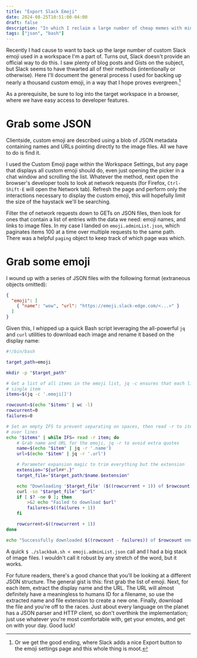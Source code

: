 ```yaml
---
title: "Export Slack Emoji"
date: 2024-08-25T10:51:00-04:00
draft: false
description: "In which I reclaim a large number of cheap memes with minimal effort, though probably still more than they're worth."
tags: ["json", "bash"]
---
```


Recently I had cause to want to back up the large number of custom Slack emoji
used in a workspace I'm a part of. Turns out, Slack doesn't provide an official
way to do this. I saw plenty of blog posts and Gists on the subject, but Slack
seems to have thwarted all of their methods (intentionally or otherwise). Here
I'll document the general process I used for backing up nearly a thousand
custom emoji, in a way that I hope proves evergreen.[^1]

As a prerequisite, be sure to log into the target workspace in a browser, where
we have easy access to developer features.

[^1]: Or we get the good ending, where Slack adds a nice Export button to the
    emoji settings page and this whole thing is moot.

# Grab some JSON

Clientside, custom emoji are described using a blob of JSON metadata containing
names and URLs pointing directly to the image files. All we have to do is find
it.

I used the Custom Emoji page within the Workspace Settings, but any page that
displays all custom emoji should do, even just opening the picker in a chat
window and scrolling the list. Whatever the method, next open the browser's
developer tools to look at network requests (for Firefox, `Ctrl-Shift-E` will
open the Network tab). Refresh the page and perform only the interactions
necessary to display the custom emoji, this will hopefully limit the size of
the haystack we'll be searching.

Filter the of network requests down to GETs on JSON files, then look for ones
that contain a list of entries with the data we need: emoji names, and links to
image files. In my case I landed on `emoji.adminList.json`, which paginates
items 100 at a time over multiple requests to the same path. There was a
helpful `paging` object to keep track of which page was which.

# Grab some emoji

I wound up with a series of JSON files with the following format (extraneous
objects omitted):

```json
{
  "emoji": [
    { "name": "wow", "url": "https://emoji.slack-edge.com/<...>" }
  ]
}
```

Given this, I whipped up a quick Bash script leveraging the all-powerful `jq`
and `curl` utilities to download each image and rename it based on the display
name:

```bash
#!/bin/bash

target_path=emoji

mkdir -p "$target_path"

# Get a list of all items in the emoji list, jq -c ensures that each line is a
# single item
items=$(jq -c '.emoji[]')

rowcount=$(echo "$items" | wc -l)
rowcurrent=0
failures=0

# Set an empty IFS to prevent separating on spaces, then read -r to iterate
# over lines
echo "$items" | while IFS= read -r item; do
    # Grab name and URL for the emoji, jq -r to avoid extra quotes
    name=$(echo "$item" | jq -r '.name')
    url=$(echo "$item" | jq -r '.url')

    # Parameter expansion magic to trim everything but the extension
    extension="${url##*.}"
    target_file="$target_path/$name.$extension"

    echo "Downloading '$target_file' ($((rowcurrent + 1)) of $rowcount)..."
    curl -so "$target_file" "$url"
    if [ $? -ne 0 ]; then
        >&2 echo "Failed to download $url"
        failures=$((failures + 1))
    fi

    rowcurrent=$((rowcurrent + 1))
done

echo "Successfully downloaded $((rowcount - failures)) of $rowcount emoji."
```

A quick `$ ./slackbak.sh < emoji.adminList.json` call and I had a big stack of
image files. I wouldn't call it robust by any stretch of the word, but it
works.

For future readers, there's a good chance that you'll be looking at a different
JSON structure. The general gist is this: first grab the list of emoji. Next,
for each item, extract the display name and the URL. The URL will almost
definitely have a meaningless to humans ID for a filename, so use the extracted
name and file extension to create a new one. Finally, download the file and
you're off to the races. Just about every language on the planet has a JSON
parser and HTTP client, so don't overthink the implementation; just use
whatever you're most comfortable with, get your emotes, and get on with your
day. Good luck!

